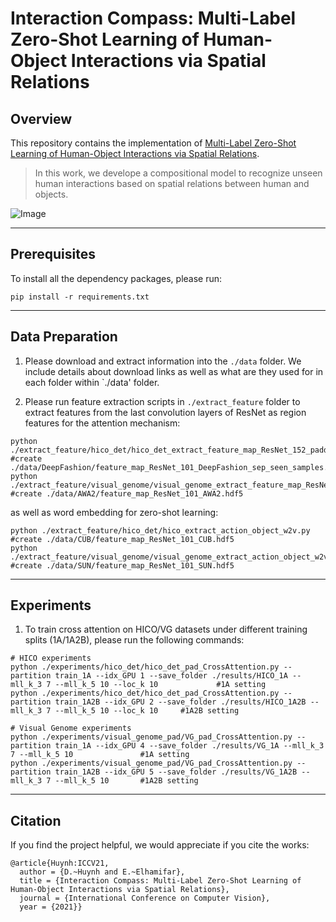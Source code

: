 # Interaction Compass: Multi-Label Zero-Shot Learning of Human-Object Interactions via Spatial Relations

## Overview
This repository contains the implementation of [Multi-Label Zero-Shot Learning of Human-Object Interactions via Spatial Relations](https://hbdat.github.io/pubs/iccv21_relation_direction_final.pdf).
> In this work, we develope a compositional model to recognize unseen human interactions based on spatial relations between human and objects.

![Image](https://github.com/hbdat/iccv21_relational_direction/raw/main/fig/schemantic_figure.png)

---
## Prerequisites
To install all the dependency packages, please run:
```
pip install -r requirements.txt
```

---
## Data Preparation
1) Please download and extract information into the `./data` folder. We include details about download links as well as what are they used for in each folder within `./data' folder.

3) Please run feature extraction scripts in `./extract_feature` folder to extract features from the last convolution layers of ResNet as region features for the attention mechanism:
```
python ./extract_feature/hico_det/hico_det_extract_feature_map_ResNet_152_padding.py				                                    #create ./data/DeepFashion/feature_map_ResNet_101_DeepFashion_sep_seen_samples.hdf5
python ./extract_feature/visual_genome/visual_genome_extract_feature_map_ResNet_152_padding.py						            #create ./data/AWA2/feature_map_ResNet_101_AWA2.hdf5
```
as well as word embedding for zero-shot learning:
```
python ./extract_feature/hico_det/hico_extract_action_object_w2v.py						                                                                  #create ./data/CUB/feature_map_ResNet_101_CUB.hdf5
python ./extract_feature/visual_genome/visual_genome_extract_action_object_w2v.py						                                       #create ./data/SUN/feature_map_ResNet_101_SUN.hdf5
```

---
## Experiments
1) To train cross attention on HICO/VG datasets under different training splits (1A/1A2B), please run the following commands:
```
# HICO experiments
python ./experiments/hico_det/hico_det_pad_CrossAttention.py --partition train_1A --idx_GPU 1 --save_folder ./results/HICO_1A --mll_k_3 7 --mll_k_5 10 --loc_k 10             #1A setting
python ./experiments/hico_det/hico_det_pad_CrossAttention.py --partition train_1A2B --idx_GPU 2 --save_folder ./results/HICO_1A2B --mll_k_3 7 --mll_k_5 10 --loc_k 10     #1A2B setting

# Visual Genome experiments
python ./experiments/visual_genome_pad/VG_pad_CrossAttention.py --partition train_1A --idx_GPU 4 --save_folder ./results/VG_1A --mll_k_3 7 --mll_k_5 10               #1A setting
python ./experiments/visual_genome_pad/VG_pad_CrossAttention.py --partition train_1A2B --idx_GPU 5 --save_folder ./results/VG_1A2B --mll_k_3 7 --mll_k_5 10       #1A2B setting
```

---
## Citation
If you find the project helpful, we would appreciate if you cite the works:
```
@article{Huynh:ICCV21,
  author = {D.~Huynh and E.~Elhamifar},
  title = {Interaction Compass: Multi-Label Zero-Shot Learning of Human-Object Interactions via Spatial Relations},
  journal = {International Conference on Computer Vision},
  year = {2021}}
```

